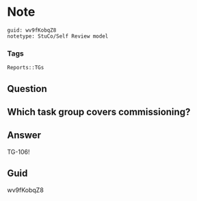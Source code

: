# Note
```
guid: wv9fKobqZ8
notetype: StuCo/Self Review model
```

### Tags
```
Reports::TGs
```

## Question
<h2>Which task group covers commissioning?</h2>

## Answer
<section>
<p>TG-106!</p>

</section>

## Guid
wv9fKobqZ8
